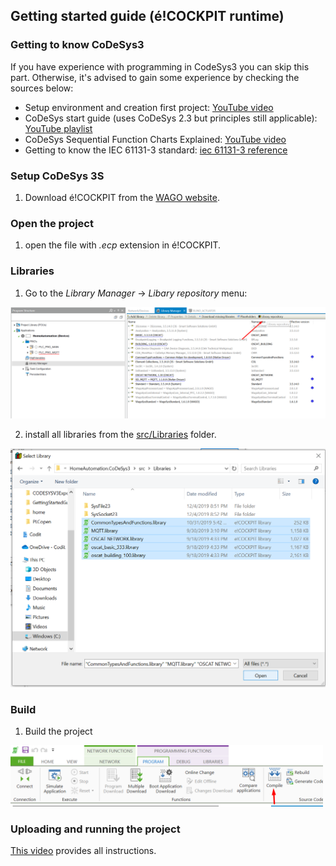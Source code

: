 ## Getting started guide (é!COCKPIT runtime)

### __Getting to know CoDeSys3__
If you have experience with programming in CodeSys3 you can skip this part. Otherwise, it's advised to gain some experience by checking the sources below:

- Setup environment and creation first project: [YouTube video](https://www.youtube.com/watch?v=hI8t9UHPV8s)
- CoDeSys start guide (uses CoDeSys 2.3 but principles still applicable): [YouTube playlist](https://www.youtube.com/watch?v=WP9pUfBi6Pw&list=PL08CDB741463CA7B4&index=1)
- CoDeSys Sequential Function Charts Explained: [YouTube video](https://www.youtube.com/watch?v=eP42t9O5drk)
- Getting to know the IEC 61131-3 standard: [iec 61131-3 reference](https://bitbucket.org/ntphx/iec-61131)

### __Setup CoDeSys 3S__

1. Download é!COCKPIT from the [WAGO website](https://www.wago.com/global/automation-technology/discover-software/ecockpit-engineering-software). 

### __Open the project__

1. open the file with *.ecp* extension in é!COCKPIT.

### __Libraries__

1. Go to the *Library Manager* &rarr; *Libary repository* menu:

<img src="../_img/GettingStartedGuide/LibraryRepository.png" alt="LibraryRepository" width="750"/>

2. install all libraries from the [src/Libraries](https://github.com/MichielVanwelsenaere/HomeAutomation.CoDeSys3/tree/master/src/Libraries) folder.

<img src="../_img/GettingStartedGuide/InstallLibrariesecockpit.png" alt="Install libraries ecockpit"/>


### __Build__

1. Build the project

<img src="../_img/GettingStartedGuide/ecockpitbuild.png" alt="ecockpitbuild" width="500"/>

### __Uploading and running the project__

[This video](https://www.youtube.com/watch?v=K-zUGiEQRAw) provides all instructions. 